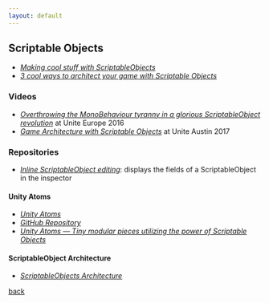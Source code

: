 ```yaml
---
layout: default
---
```


## Scriptable Objects

* _[Making cool stuff with ScriptableObjects](https://blogs.unity3d.com/2017/11/20/making-cool-stuff-with-scriptableobjects/)_
* _[3 cool ways to architect your game with Scriptable Objects](https://unity3d.com/how-to/architect-with-scriptable-objects)_

### Videos

* _[Overthrowing the MonoBehaviour tyranny in a glorious ScriptableObject revolution](https://www.youtube.com/watch?v=VBA1QCoEAX4)_ at Unite Europe 2016
* _[Game Architecture with Scriptable Objects](https://www.youtube.com/watch?v=raQ3iHhE_Kk&feature=youtu.be)_ at Unite Austin 2017

### Repositories

* _[Inline ScriptableObject editing](https://gist.github.com/tomkail/ba4136e6aa990f4dc94e0d39ec6a058c)_: displays the fields of a ScriptableObject in the inspector

#### Unity Atoms

* _[Unity Atoms](https://adamramberg.github.io/unity-atoms/)_
* _[GitHub Repository](https://github.com/AdamRamberg/unity-atoms)_
* _[Unity Atoms — Tiny modular pieces utilizing the power of Scriptable Objects](https://medium.com/@adamramberg/unity-atoms-tiny-modular-pieces-utilizing-the-power-of-scriptable-objects-e8add1b95201)_

#### ScriptableObject Architecture

* _[ScriptableObjects Architecture](https://github.com/DanielEverland/ScriptableObject-Architecture)_

[back](../)
